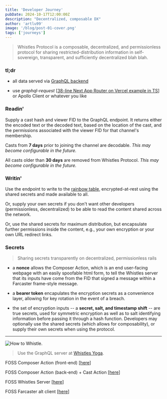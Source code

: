 ```yaml
---
title: 'Developer Journey'
pubDate: 2024-10-17T12:00:00Z
description: "Decentralized, composable DX" 
author: 'artlu99'
image: '/blog/post-01-cover.png'
tags: ['journeys']
---
```


> Whistles Protocol is a composable, decentralized, and permissionless protocol for sharing restricted-distribution information in self-sovereign, transparent, and sufficiently decentralized blah blah.

### tl;dr

- all data served via [GraphQL backend](https://yoga-whistles.artlu.workers.dev/graphql)

- use *graphql-request* [[38-line Next App Router on Vercel example in TS](https://github.com/artlu99/keccak256-composer-action/blob/main/external/schema.ts)] or Apollo Client or whatever you like

### Readin'

Supply a cast hash and viewer FID to the GraphQL endpoint. It returns either the encoded text or the decoded text, based on the location of the cast, and the permissions associated with the viewer FID for that channel's membership.

Casts from <strong>7 days</strong> prior to joining the channel are decodable. *This may become configurable in the future.*

All casts older than <strong>30 days</strong> are removed from Whistles Protocol. *This may become configurable in the future.*

### Writin'

Use the endpoint to write to the [rainbow table](https://en.wikipedia.org/wiki/Rainbow_table), encrypted-at-rest using the shared secrets and made available to all.

Or, supply your own secrets if you don't want other developers (permissionless, decentralized) to be able to read the content shared across the network.

Or, use the shared secrets for maximum distribution, but encapsulate further permissions inside the content, e.g., your own encryption or your own URL redirect links.

### Secrets

> Sharing secrets transparently on decentralized, permissionless rails

- a **nonce** allows the Composer Action, which is an end user-facing webpage with an easily spoofable html form, to tell the Whistles server that its inputs have come from the FID that signed a message within a Farcaster frame-style message.

- a **bearer token** encapulates the encryption secrets as a convenience layer, allowing for key rotation in the event of a breach.

- the set of encryption inputs -- a **secret, salt, and timestamp shift** -- are true secrets, used for symmetric encryption as well as to salt identifying information before passing it through a hash function. Developers may optionally use the shared secrets (which allows for composability), or supply their own secrets when using the protocol.

---

![How to Whistle.](/blog/post-05.png)

> Use the GraphQL server at [Whistles Yoga](https://whistles.artlu.xyz/graphql). 

FOSS Composer Action (front-end) [[here](https://github.com/artlu99/keccak256-composer-action)]

FOSS Composer Action (back-end) + Cast Action [[here](https://github.com/artlu99/keccak256-composer-action-worker)]

FOSS Whistles Server [[here](https://github.com/artlu99/yoga-whistles)]

FOSS Farcaster alt client [[here](https://github.com/artlu99/bcbhshow-lite-client)]
